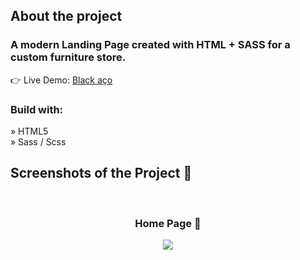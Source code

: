 

<h2>About the project</h2>

<h3>A modern Landing Page created with HTML + SASS for a custom furniture store.</h3>

👉 Live Demo: <a href='https://blackaco.netlify.app/' target='_blank'>Black aço</a>

<h3>Build with:</h3>

» HTML5
<br>
» Sass / Scss <br>

<h2>Screenshots of the Project 📸</h2>
<br>
<h3 align='center'>Home Page 🏡</h3>

<div align='center'>
  <img src='https://github.com/Cleverton-Rocha/black-aco-landing-page/assets/141706599/56c72d62-a85f-4f31-8b3b-f90b81122820'/>
</div>

